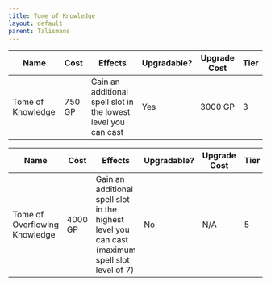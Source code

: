 ```yaml
---
title: Tome of Knowledge
layout: default
parent: Talismans
---
```



| Name              | Cost   | Effects                                                        | Upgradable? | Upgrade Cost | Tier |
| ----------------- | ------ | -------------------------------------------------------------- | ----------- | ------------ | ---- |
| Tome of Knowledge | 750 GP | Gain an additional spell slot in the lowest level you can cast | Yes         | 3000 GP      | 3    |

| Name                          | Cost    | Effects                                                         | Upgradable? | Upgrade Cost | Tier |
| ----------------------------- | ------- | --------------------------------------------------------------- | ----------- | ------------ | ---- |
| Tome of Overflowing Knowledge | 4000 GP | Gain an additional spell slot in the highest level you can cast (maximum spell slot level of 7) | No          | N/A          | 5    |
